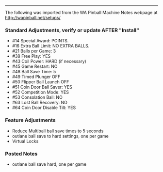 ***
The following was imported from the WA Pinball Machine Notes webpage at http://wapinball.net/setups/
### Standard Adjustments, verify or update AFTER "Install"
-   #14 Special Award: POINTS.
-   #16 Extra Ball Limit: NO EXTRA BALLS.
-   #21 Balls per Game: 3
-   #38 Free Play: YES
-   #43 Coil Power: HARD (if necessary)
-   #45 Game Restart: NO
-   #48 Ball Save Time: 5
-   #49 Timed Plunger OFF
-   #50 Flipper Ball Launch OFF
-   #51 Coin Door Ball Saver: YES
-   #52 Competition Mode: YES
-   #53 Consolation Ball: NO
-   #63 Lost Ball Recovery: NO
-   #64 Coin Door Disable Tilt: YES
### Feature Adjustments
-   Reduce Multiball ball save times to 5 seconds
-   outlane ball save to hard settings, one per game
-   Virtual Locks
### Posted Notes
-   outlane ball save hard, one per game